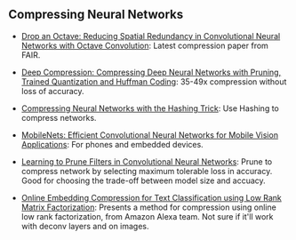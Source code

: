 ## Compressing Neural Networks
- [Drop an Octave: Reducing Spatial Redundancy in Convolutional Neural Networks with Octave Convolution](https://export.arxiv.org/abs/1904.05049): Latest compression paper from FAIR.

- [Deep Compression: Compressing Deep Neural Networks with Pruning, Trained Quantization and Huffman Coding](https://arxiv.org/abs/1510.00149): 35-49x compression without loss of accuracy.

- [Compressing Neural Networks with the Hashing Trick](https://arxiv.org/abs/1504.04788):  Use Hashing to compress networks.

- [MobileNets: Efficient Convolutional Neural Networks for Mobile Vision Applications](https://arxiv.org/abs/1704.04861): For phones and embedded devices.

- [Learning to Prune Filters in Convolutional Neural Networks](https://arxiv.org/abs/1801.07365): Prune to compress network by selecting maximum tolerable loss in accuracy. Good for choosing the trade-off between model size and accuacy.

- [Online Embedding Compression for Text Classification using Low Rank Matrix Factorization](https://arxiv.org/pdf/1811.00641): Presents a method for compression using online low rank factorization, from Amazon Alexa team. Not sure if it'll work with deconv layers and on images. 

